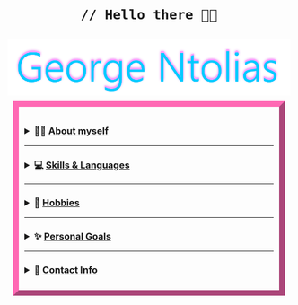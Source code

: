 <h1 style="text-align: center">

  <code> // Hello there 👋😎 </code>

</h1>

<style>
  .content {
    border: 10px outset hotpink;
    padding: 10px;
    margin: 10px;
  },
  .column {
    padding: 5px;
  },
  .row::after {
    align: center;
  }
</style>

<a href="https://friedimage.github.io">
  <img align="center" alt="George Ntolias" width="1000px" padding-bottom="10px" src="https://raw.githubusercontent.com/FriedImage/FriedImage/main/images/name.png" />
</a>

<div class="content">
  <div><h3><details><summary><b> 👨‍💻 <u> About myself </u></b></summary>

  _______________________

<font size="2"> 🏄‍♂️ My name is George, I am 19 years old and live in Greece </font>

<font size="2"> 👨‍🎓 I am also currently an undergraduate university student in my 2nd year of studying <i><b>Computer Science</b></i> in hopes to becoming a programmer in the future </font>

<font size="2"> 👨‍💻 I picked up programming since high school. I've always liked computers, since I spent and spend most of my time with them, also playing video games along the way </font>

<br>

<center>

<sub> fun fact! My last name is pronounced like this: dolyash </sub></h3>

</center>

</details></div>
<!-- end of about myself -->

_______________________

<div>
  <h3><details><summary><b> 💻 <u> Skills & Languages </u></b></summary>

_______________________

##### 💫 I am currently a beginner programmer and still learning more and more up to this day but I have knowledge in

    > Java
    > HTML & Markdown
    > OracleSQL
    > C++
    > Python

<div class="row"><center>
  <div class="column">
    <img width="40px" alt="Java" src="https://cdn.jsdelivr.net/gh/devicons/devicon/icons/java/java-original.svg" />
    <img width="40px" alt="SQL" src="https://cdn.jsdelivr.net/gh/devicons/devicon/icons/oracle/oracle-original.svg" /></div>
  
  <div class="column">
    <img width="40px" alt="Python" src="https://cdn.jsdelivr.net/gh/devicons/devicon/icons/python/python-original.svg" />
    <img width="40px" alt="C++" src="https://cdn.jsdelivr.net/gh/devicons/devicon/icons//cplusplus/cplusplus-original.svg" />
  </div>

  <div class="column">
    <img width="40px" alt="HTML" src="https://cdn.jsdelivr.net/gh/devicons/devicon/icons/html5/html5-original-wordmark.svg" />
    <img width="40px" alt="Markdown" src="https://cdn.jsdelivr.net/gh/devicons/devicon/icons/markdown/markdown-original.svg" />
  </div></center>
</div>
</div>
<!-- end of skills & languages div -->

_______________________

<div>
  <h3><details><summary><b> 🎈 <u> Hobbies </u></b></summary>

_______________________

<h5> 🎮 My hobbies include gaming, listening to music, coding, playing the harmonica sometimes and staying home (*￣︶￣*  )🍵</h5>

  </details>
</div>
<!-- end of hobbies div -->

_______________________

<div>
  <h3><details><summary><b> ✨ <u> Personal Goals </u></b></summary>

_______________________

##### 📌 One of my main goals is to graduate from my university and learn more about my field of study

<br>

##### 📌 Start a number of small or maybe bigger projects in various programming languages for more experience

  </details>
</div>
<!-- end of personal goals div -->

_______________________

<div>
  <h3><details><summary><b> 💬 <u> Contact Info </u></b></summary>

_______________________

##### 📩 For inquiries you can always contact with me by sending me an [e-mail](mailto:ntoliasg@gmail.com) OR through any of my socials below

<br>

<h5><img align="right" width="25%" src="https://img.shields.io/static/v1?style=for-the-badge&message=Discord&color=5865F2&logo=Discord&logoColor=FFFFFF&label=" /> >  FriedGeorge#3780

<br>

<a href="https://twitter.com/dolias1/">
  <img align="right" width="25%" src="https://img.shields.io/static/v1?style=for-the-badge&message=Twitter&color=1DA1F2&logo=Twitter&logoColor=FFFFFF&label=" /> > @dolias1
</a>

<br>

<a href="https://www.instagram.com/george.dolias/">
  <img align="right" width="25%" src="https://img.shields.io/static/v1?style=for-the-badge&message=Instagram&color=E4405F&logo=Instagram&logoColor=FFFFFF&label=" /> > @george.dolias
</a></h5>

</div>
<!-- end of contact info div -->

</div>

<!--
**FriedImage/FriedImage** is a ✨ _special_ ✨ repository because its `README.md` (this file) appears on your GitHub profile.

Here are some ideas to get you started:

- 🔭 I’m currently working on ...
- 🌱 I’m currently learning ...
- 👯 I’m looking to collaborate on ...
- 🤔 I’m looking for help with ...
- 💬 Ask me about ...
- 📫 How to reach me: ...
- 😄 Pronouns: ...
- ⚡ Fun fact: ...
-->
